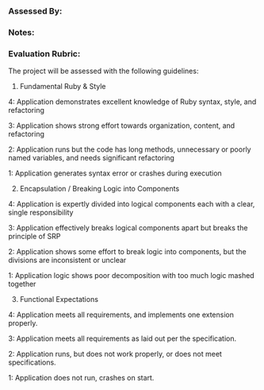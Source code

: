 ### Assessed By:

### Notes:

### Evaluation Rubric:

The project will be assessed with the following guidelines:

1.  Fundamental Ruby & Style

   4: Application demonstrates excellent knowledge of Ruby syntax, style, and refactoring

   3: Application shows strong effort towards organization, content, and refactoring

   2: Application runs but the code has long methods, unnecessary or poorly named variables, and needs significant refactoring

   1: Application generates syntax error or crashes during execution

2.  Encapsulation / Breaking Logic into Components

  4: Application is expertly divided into logical components each with a clear, single responsibility

  3: Application effectively breaks logical components apart but breaks the principle of SRP

  2: Application shows some effort to break logic into components, but the divisions are inconsistent or unclear

  1: Application logic shows poor decomposition with too much logic mashed together

3.  Functional Expectations

  4: Application meets all requirements, and implements one extension properly.

  3: Application meets all requirements as laid out per the specification.

  2: Application runs, but does not work properly, or does not meet specifications.

  1: Application does not run, crashes on start.
